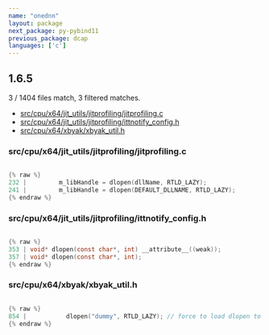 ```yaml
---
name: "onednn"
layout: package
next_package: py-pybind11
previous_package: dcap
languages: ['c']
---
```

## 1.6.5
3 / 1404 files match, 3 filtered matches.

 - [src/cpu/x64/jit_utils/jitprofiling/jitprofiling.c](#srccpux64jit_utilsjitprofilingjitprofilingc)
 - [src/cpu/x64/jit_utils/jitprofiling/ittnotify_config.h](#srccpux64jit_utilsjitprofilingittnotify_configh)
 - [src/cpu/x64/xbyak/xbyak_util.h](#srccpux64xbyakxbyak_utilh)

### src/cpu/x64/jit_utils/jitprofiling/jitprofiling.c

```c

{% raw %}
232 |         m_libHandle = dlopen(dllName, RTLD_LAZY);
241 |         m_libHandle = dlopen(DEFAULT_DLLNAME, RTLD_LAZY);
{% endraw %}

```
### src/cpu/x64/jit_utils/jitprofiling/ittnotify_config.h

```c

{% raw %}
353 | void* dlopen(const char*, int) __attribute__((weak));
357 | void* dlopen(const char*, int);
{% endraw %}

```
### src/cpu/x64/xbyak/xbyak_util.h

```c

{% raw %}
854 | 			dlopen("dummy", RTLD_LAZY); // force to load dlopen to enable jit profiling
{% endraw %}

```